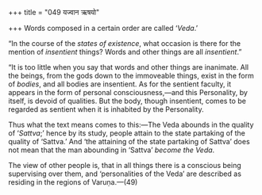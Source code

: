 +++
title = "049 यज्वान ऋषयो"

+++
Words composed in a certain order are called ‘*Veda*.’

“In the course of the *states of existence*, what occasion is there for
the mention of *insentient* things? Words and other things are all
*insentient*.”

“It is too little when you say that words and other things are
inanimate. All the beings, from the gods down to the immoveable things,
exist in the form of *bodies*, and all bodies are insentient. As for the
sentient faculty, it appears in the form of personal consciousness,—and
this Personality, by itself, is devoid of qualities. But the body,
though insentient, comes to be regarded as sentient when it is inhabited
by the Personality.

Thus what the text means comes to this:—The Veda abounds in the quality
of ‘*Sattva*;’ hence by its study, people attain to the state partaking
of the quality of ‘Sattva.’ And ‘the attaining of the state partaking of
Sattva’ does not mean that the man abounding in ‘Sattva’ *become the
Veda*.

The view of other people is, that in all things there is a conscious
being supervising over them, and ‘personalities of the Veda’ are
described as residing in the regions of Varuṇa.—(49)


